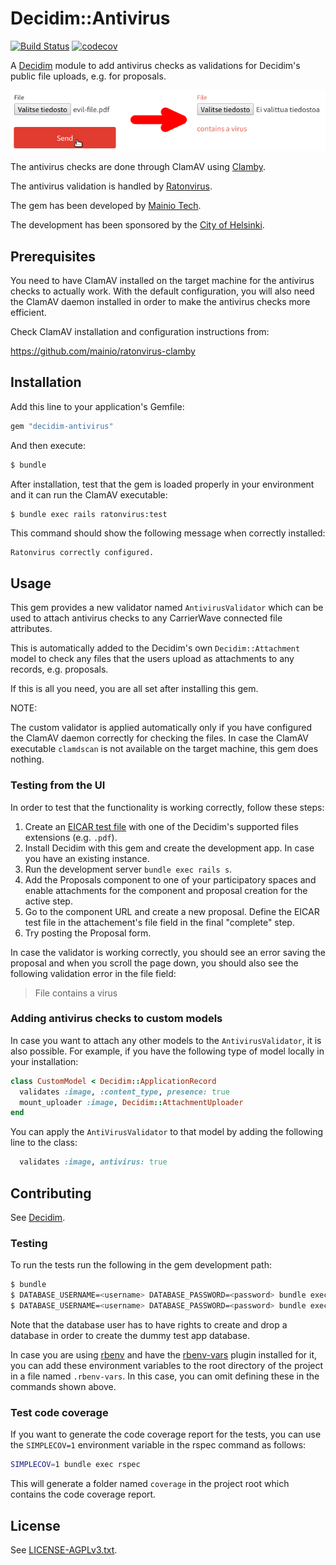 # Decidim::Antivirus

[![Build Status](https://travis-ci.org/mainio/decidim-module-antivirus.svg?branch=master)](https://travis-ci.org/mainio/decidim-module-antivirus)
[![codecov](https://codecov.io/gh/mainio/decidim-module-antivirus/branch/master/graph/badge.svg)](https://codecov.io/gh/mainio/decidim-module-antivirus)

A [Decidim](https://github.com/decidim/decidim) module to add antivirus checks
as validations for Decidim's public file uploads, e.g. for proposals.

![Decidim Antivirus](sample.png)

The antivirus checks are done through ClamAV using
[Clamby](https://github.com/kobaltz/clamby).

The antivirus validation is handled by
[Ratonvirus](https://github.com/mainio/ratonvirus).

The gem has been developed by [Mainio Tech](https://www.mainiotech.fi/).

The development has been sponsored by the
[City of Helsinki](https://www.hel.fi/).

## Prerequisites

You need to have ClamAV installed on the target machine for the antivirus checks
to actually work. With the default configuration, you will also need the ClamAV
daemon installed in order to make the antivirus checks more efficient.

Check ClamAV installation and configuration instructions from:

https://github.com/mainio/ratonvirus-clamby

## Installation

Add this line to your application's Gemfile:

```ruby
gem "decidim-antivirus"
```

And then execute:

```bash
$ bundle
```

After installation, test that the gem is loaded properly in your environment and
it can run the ClamAV executable:

```bash
$ bundle exec rails ratonvirus:test
```

This command should show the following message when correctly installed:

```
Ratonvirus correctly configured.
```

## Usage

This gem provides a new validator named `AntivirusValidator` which can be used
to attach antivirus checks to any CarrierWave connected file attributes.

This is automatically added to the Decidim's own `Decidim::Attachment` model to
check any files that the users upload as attachments to any records, e.g.
proposals.

If this is all you need, you are all set after installing this gem.

NOTE:

The custom validator is applied automatically only if you have configured the
ClamAV daemon correctly for checking the files. In case the ClamAV executable
`clamdscan` is not available on the target machine, this gem does nothing.

### Testing from the UI

In order to test that the functionality is working correctly, follow these
steps:

1. Create an [EICAR test file](https://en.wikipedia.org/wiki/EICAR_test_file)
   with one of the Decidim's supported files extensions (e.g. `.pdf`).
1. Install Decidim with this gem and create the development app. In case you
   have an existing instance.
1. Run the development server `bundle exec rails s`.
1. Add the Proposals component to one of your participatory spaces and enable
   attachments for the component and proposal creation for the active step.
1. Go to the component URL and create a new proposal. Define the EICAR test file
   in the attachement's file field in the final "complete" step.
1. Try posting the Proposal form.

In case the validator is working correctly, you should see an error saving the
proposal and when you scroll the page down, you should also see the following
validation error in the file field:

> File contains a virus

### Adding antivirus checks to custom models

In case you want to attach any other models to the `AntivirusValidator`, it is
also possible. For example, if you have the following type of model locally in
your installation:

```ruby
class CustomModel < Decidim::ApplicationRecord
  validates :image, :content_type, presence: true
  mount_uploader :image, Decidim::AttachmentUploader
end
```

You can apply the `AntiVirusValidator` to that model by adding the following
line to the class:

```ruby
  validates :image, antivirus: true
```

## Contributing

See [Decidim](https://github.com/decidim/decidim).

### Testing

To run the tests run the following in the gem development path:

```bash
$ bundle
$ DATABASE_USERNAME=<username> DATABASE_PASSWORD=<password> bundle exec rake test_app
$ DATABASE_USERNAME=<username> DATABASE_PASSWORD=<password> bundle exec rspec
```

Note that the database user has to have rights to create and drop a database in
order to create the dummy test app database.

In case you are using [rbenv](https://github.com/rbenv/rbenv) and have the
[rbenv-vars](https://github.com/rbenv/rbenv-vars) plugin installed for it, you
can add these environment variables to the root directory of the project in a
file named `.rbenv-vars`. In this case, you can omit defining these in the
commands shown above.

### Test code coverage

If you want to generate the code coverage report for the tests, you can use
the `SIMPLECOV=1` environment variable in the rspec command as follows:

```bash
SIMPLECOV=1 bundle exec rspec
```

This will generate a folder named `coverage` in the project root which contains
the code coverage report.

## License

See [LICENSE-AGPLv3.txt](LICENSE-AGPLv3.txt).
